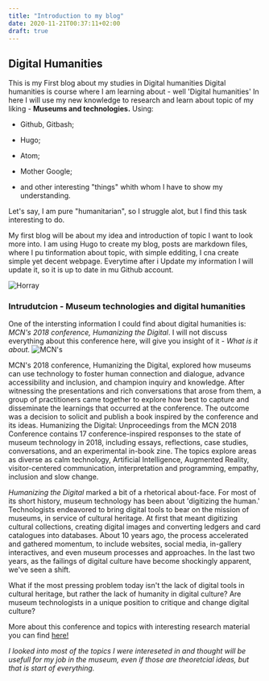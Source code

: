```yaml
---
title: "Introduction to my blog"
date: 2020-11-21T00:37:11+02:00
draft: true
---
```


## Digital Humanities

This is my First blog about my studies in Digital humanities
Digital humanities is course where I am learning about - well 'Digital humanities' 
In here I will use my new knowledge to research and learn about topic of my liking - **Museums and technologies.**
Using:
* Github, Gitbash;

* Hugo;

* Atom; 

* Mother Google;

* and other interesting "things"  whith whom I have to show my understanding.

Let's say, I am pure "humanitarian", so I struggle alot, but I find this task interesting to do.

My first blog will be about my idea and introduction of topic I want to look more into. I am using Hugo to create my blog, posts are markdown files,
where I pu tinformation about topic, with simple edditing, I cna create simple yet decent webpage. Everytime after i Update my information I will update it,
so it is up to date in mu Github account.

![Horray](/ir.jpg)

### Intrudutcion - Museum technologies and digital humanities

One of the intersting information I could find about digital humanities is: *MCN's 2018 conference, Humanizing the Digital*.
I will not discuss everything about this conference here, will give you insight of it - *What is it about.*
![MCN's](/Konference.jpg)

MCN's 2018 conference, Humanizing the Digital, explored how museums can use technology to foster human connection and dialogue, advance accessibility and inclusion, and champion inquiry and knowledge. After witnessing the presentations and rich conversations that arose from them, 
a group of practitioners came together to explore how best to capture and disseminate the learnings that occurred at the conference. The outcome was a decision
to solicit and publish a book inspired by the conference and its ideas. Humanizing the Digital: Unproceedings from the MCN 2018 Conference contains 17 conference-inspired
responses to the state of museum technology in 2018, including essays, reflections, case studies, conversations, and an experimental in-book zine. The topics explore areas
as diverse as calm technology, Artificial Intelligence, Augmented Reality, visitor-centered communication, interpretation and programming, empathy, inclusion and slow change.

*Humanizing the Digital* marked a bit of a rhetorical about-face. For most of its short history, museum technology has been about 'digitizing the human.' 
Technologists endeavored to bring digital tools to bear on the mission of museums, in service of cultural heritage. At first that meant digitizing cultural 
collections, creating digital images and converting ledgers and card catalogues into databases. About 10 years ago, the process accelerated and gathered momentum, 
to include websites,  social media, in-gallery interactives, and even museum processes and approaches. In the last two years, as the failings of digital culture
have become shockingly apparent,  we've seen a shift.

What if the most pressing problem today isn't the lack of digital tools in cultural heritage,
but rather the lack of humanity in digital culture? Are museum technologists in a unique position
to critique and change digital culture?

More about this conference and topics with interesting research material you can find [here!](https://ad-hoc-museum-collective.github.io/humanizing-the-digital/chapters/1/)

*I looked into most of the topics I were intereseted in and thought will be usefull for my job in the museum, even if those are theoretcial ideas, but that is start of everything.*
 





